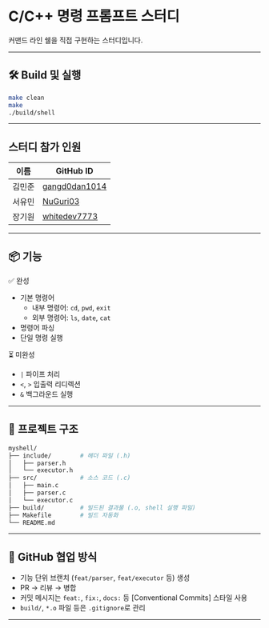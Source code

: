 # C/C++ 명령 프롬프트 스터디

커맨드 라인 쉘을 직접 구현하는 스터디입니다.

---

## 🛠 Build 및 실행

```bash
make clean
make
./build/shell
```

---

## 스터디 참가 인원
|  이름  |                      GitHub ID                    |
|--------|---------------------------------------------------|
| 김민준 | [gangd0dan1014](https://github.com/gangd0dan1014) |
| 서유민 | [NuGuri03](https://github.com/NuGuri03) |
| 장기원 | [whitedev7773](https://github.com/whitedev7773) |

---

## 📦 기능
✅ 완성
- 기본 명령어
  - 내부 명령어: `cd`, `pwd`, `exit`
  - 외부 명령어: `ls`, `date`, `cat`
- 명령어 파싱
- 단일 명령 실행

⏳ 미완성
- `|` 파이프 처리
- `<`, `>` 입출력 리디렉션
- `&` 백그라운드 실행

---

## 📁 프로젝트 구조

```bash
myshell/
├── include/        # 헤더 파일 (.h)
│   ├── parser.h
│   └── executor.h
├── src/            # 소스 코드 (.c)
│   ├── main.c
│   ├── parser.c
│   └── executor.c
├── build/          # 빌드된 결과물 (.o, shell 실행 파일)
├── Makefile        # 빌드 자동화
└── README.md
```

---

## 🤝 GitHub 협업 방식

- 기능 단위 브랜치 (`feat/parser`, `feat/executor` 등) 생성
- PR → 리뷰 → 병합
- 커밋 메시지는 `feat:`, `fix:`, `docs:` 등 [Conventional Commits] 스타일 사용
- `build/`, `*.o` 파일 등은 `.gitignore`로 관리

---